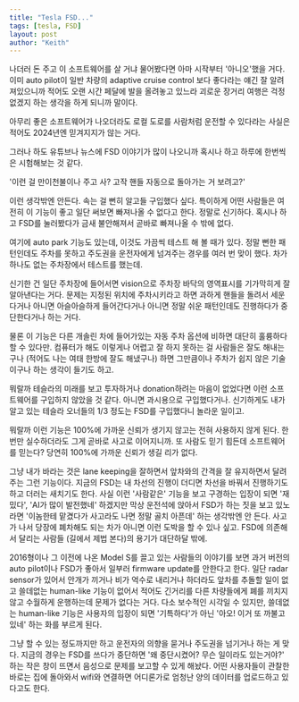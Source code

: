 ```yaml
---
title: "Tesla FSD..."
tags: [tesla, FSD]
layout: post
author: "Keith"
---
```


나더러 돈 주고 이 소프트웨어를 살 거냐 물어봤다면 아마 시작부터 '아니오'했을 거다. 이미 auto pilot이 일반 차량의 adaptive cruise control 보다 좋다라는 얘긴 잘 알려져있으니까 적어도 오랜 시간 페달에 발을 올려놓고 있느라 괴로운 장거리 여행은 걱정 없겠지 하는 생각을 하게 되니까 말이다. 

아무리 좋은 소프트웨어가 나오더라도 로컬 도로를 사람처럼 운전할 수 있다라는 사실은 적어도 2024년엔 믿겨지지가 않는 거다.

그러나 하도 유튜브나 뉴스에 FSD 이야기가 많이 나오니까 혹시나 하고 하루에 한번씩은 시험해보는 것 같다.

'이런 걸 만이천불이나 주고 사? 고작 핸들 자동으로 돌아가는 거 보려고?'

이런 생각밖엔 안든다. 속는 걸 뻔히 알고들 구입했다 싶다. 특이하게 어떤 사람들은 여전히 이 기능이 좋고 일단 써보면 빠져나올 수 없다고 한다. 정말로 신기하다. 혹시나 하고 FSD를 눌러봤다가 금새 불안해져서 곧바로 빠져나올 수 밖에 없다.

여기에 auto park 기능도 있는데, 이것도 가끔씩 테스트 해 볼 때가 있다. 정말 뻔한 패턴인데도 주차를 못하고 주도권을 운전자에게 넘겨주는 경우를 여러 번 맞이 했다. 차가 하나도 없는 주차장에서 테스트를 했는데.

신기한 건 일단 주차장에 들어서면 vision으로 주차장 바닥의 영역표시를 기가막히게 잘 알아낸다는 거다. 문제는 지정된 위치에 주차시키라고 하면 과하게 핸들을 돌려서 세운다거나 아니면 아슬아슬하게 들어간다거나 아니면 정말 쉬운 패턴인데도 진행하다가 중단한다거나 하는 거다.

물론 이 기능은 다른 개솔린 차에 들어가있는 자동 주차 옵션에 비하면 대단히 훌륭하다 할 수 있다만. 컴퓨터가 해도 이렇게나 어렵고 잘 하지 못하는 걸 사람들은 잘도 해내는 구나 (적어도 나는 여태 한방에 잘도 해냈구나) 하면 그만큼이나 주차가 쉽지 않은 기술이구나 하는 생각이 들기도 하고. 

뭐랄까 테슬라의 미래를 보고 투자하거나 donation하려는 마음이 없었다면 이런 소프트웨어를 구입하지 않았을 것 같다. 아니면 과시용으로 구입했다거나. 신기하게도 내가 알고 있는 테슬라 오너들의 1/3 정도는 FSD를 구입했다니 놀라운 일이고.

뭐랄까 이런 기능은 100%에 가까운 신뢰가 생기지 않고는 전혀 사용하지 않게 된다. 한번만 실수하더라도 그게 곧바로 사고로 이어지니까. 또 사람도 믿기 힘든데 소프트웨어를 믿는다? 당연히 100%에 가까운 신뢰가 생길 리가 없다.

그냥 내가 바라는 것은 lane keeping을 잘하면서 앞차와의 간격을 잘 유지하면서 달려주는 그런 기능이다. 지금의 FSD는 내 차선의 진행이 더디면 차선을 바꿔서 진행하기도 하고 더러는 새치기도 한다. 사실 이런 '사람같은' 기능을 보고 구경하는 입장이 되면 '재밌다', 'AI가 많이 발전했네' 하겠지만 막상 운전석에 앉아서 FSD가 하는 짓을 보고 있노라면 '이놈한테 맡겼다가 사고라도 나면 정말 골치 아픈데' 하는 생각밖엔 안 든다. 사고가 나서 당장에 폐차해도 되는 차가 아니면 이런 도박을 할 수 있나 싶고. FSD에 의존해서 달리는 사람들 (길에서 제법 본다)의 용기가 대단하달 밖에.

2016형이나 그 이전에 나온 Model S를 끌고 있는 사람들의 이야기를 보면 과거 버전의 auto pilot이나 FSD가 좋아서 일부러 firmware update를 안한다고 한다. 일단 radar sensor가 있어서 안개가 끼거나 비가 억수로 내리거나 하더라도 앞차를 추돌할 일이 없고 쓸데없는 human-like 기능이 없어서 적어도 긴거리를 다른 차량들에게 폐를 끼치지 않고 수월하게 운행하는데 문제가 없다는 거다. 다소 보수적인 시각일 수 있지만, 쓸데없는 human-like 기능은 사용자의 입장이 되면 '기특하다'가 아닌 '아오! 이거 또 까불고 있네' 하는 화를 부르게 된다. 

그냥 할 수 있는 정도까지만 하고 운전자의 의향을 묻거나 주도권을 넘기거나 하는 게 맞다. 지금의 경우는 FSD를 쓰다가 중단하면 '왜 중단시켰어? 무슨 일이라도 있는거야?' 하는 작은 창이 뜨면서 음성으로 문제를 보고할 수 있게 해놨다. 어떤 사용자들이 관찰한 바로는 집에 돌아와서 wifi와 연결하면 어디론가로 엄청난 양의 데이터를 업로드하고 있다고도 한다.

